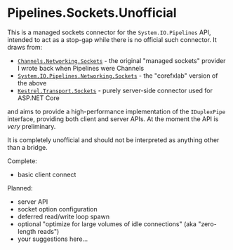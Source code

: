 # Pipelines.Sockets.Unofficial

This is a managed sockets connector for the `System.IO.Pipelines` API, intended to act as a stop-gap while there is
no official such connector. It draws from:

- [`Channels.Networking.Sockets`](https://github.com/davidfowl/Channels/tree/master/src/Channels.Networking.Sockets) - the original "managed sockets" provider I wrote back when Pipelines were Channels
- [`System.IO.Pipelines.Networking.Sockets`](https://github.com/dotnet/corefxlab/tree/master/src/System.IO.Pipelines.Networking.Sockets) - the "corefxlab" version of the above
- [`Kestrel.Transport.Sockets`](https://github.com/aspnet/KestrelHttpServer/tree/dev/src/Kestrel.Transport.Sockets) - purely server-side connector used for ASP.NET Core

and aims to provide a high-performance implementation of the `IDuplexPipe` interface, providing both client and server APIs. At the moment the API is *very* preliminary.

It is completely unofficial and should not be interpreted as anything other than a bridge.


Complete:

- basic client connect

Planned:

- server API
- socket option configuration
- deferred read/write loop spawn
- optional "optimize for large volumes of idle connections" (aka "zero-length reads")
- your suggestions here...
